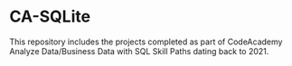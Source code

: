 # CA-SQLite

This repository includes the projects completed as part of CodeAcademy Analyze Data/Business Data with SQL Skill Paths dating back to 2021.

